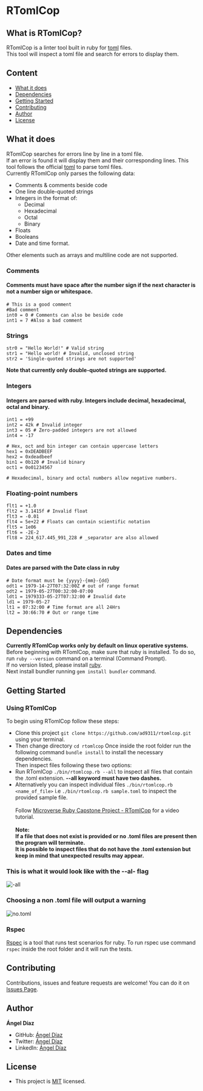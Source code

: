 # RTomlCop

## What is RTomlCop?

RTomlCop is a linter tool built in ruby for [toml](https://toml.io/en/index) files.</br>
This tool will inspect a toml file and search for errors to display them.

## Content
* [What it does](#what-it-does)
* [Dependencies](#dependencies)
* [Getting Started](#getting-started)
* [Contributing](#contributing)
* [Author](#author)
* [License](#license)

## What it does

RTomlCop searches for errors line by line in a toml file.</br>
If an error is found it will display them and their corresponding lines.
This tool follows the official [toml](https://toml.io/en/index) to parse toml files.</br>
Currently RTomlCop only parses the following data:
- Comments & comments beside code
- One line double-quoted strings
- Integers in the format of:
  - Decimal
  - Hexadecimal
  - Octal
  - Binary
- Floats
- Booleans
- Date and time format.

Other elements such as arrays and multiline code are not supported.

### Comments
#### Comments must have space after the number sign if the next character is not a number sign or whitespace.
```
# This is a good comment
#Bad comment
int0 = 0 # Comments can also be beside code
int1 = 7 #Also a bad comment
```

### Strings
```
str0 = "Hello World!" # Valid string
str1 = "Hello world! # Invalid, unclosed string
str2 = 'Single-quoted strings are not supported'
```
**Note that currently only double-quoted strings are supported.**

### Integers
#### Integers are parsed with ruby. Integers include decimal, hexadecimal, octal and binary.
```
int1 = +99 
int2 = 42k # Invalid integer
int3 = 05 # Zero-padded integers are not allowed
int4 = -17

# Hex, oct and bin integer can contain uppercase letters
hex1 = 0xDEADBEEF
hex2 = 0xdeadbeef
bin1 = 0b120 # Invalid binary
oct1 = 0o01234567

# Hexadecimal, binary and octal numbers allow negative numbers.
```

### Floating-point numbers
```
flt1 = +1.0
flt2 = 3.1415f # Invalid float
flt3 = -0.01
flt4 = 5e+22 # Floats can contain scientific notation
flt5 = 1e06 
flt6 = -2E-2
flt8 = 224_617.445_991_228 # _separator are also allowed
```

### Dates and time
#### Dates are parsed with the Date class in ruby
```
# Date format must be {yyyy}-{mm}-{dd}
odt1 = 1979-14-27T07:32:00Z # out of range format
odt2 = 1979-05-27T00:32:00-07:00
ldt1 = 1979333-05-27T07:32:00 # Invalid date
ld1 = 1979-05-27
lt1 = 07:32:00 # Time format are all 24Hrs
lt2 = 30:66:70 # Out or range time
```

## Dependencies

**Currently RTomlCop works only by default on linux operative systems.**</br>
Before beginning with RTomlCop, make sure that ruby is installed. To do so, run `ruby --version` command on a terminal (Command Prompt).</br>
If no version listed, please install [ruby](https://www.ruby-lang.org/en/).</br>
Next install bundler running `gem install bundler` command.

## Getting Started
### Using RTomlCop
To begin using RTomlCop follow these steps:
- Clone this project `git clone https://github.com/ad9311/rtomlcop.git` using your terminal.
- Then change directory `cd rtomlcop`
Once inside the root folder run the following command `bundle install` to install the necessary dependencies.</br>
Then inspect files following these two options:
- Run RTomlCop `./bin/rtomlcop.rb --all` to inspect all files that contain the .toml extension. **--all keyword must have two dashes.**
- Alternatively you can inspect individual files `./bin/rtomlcop.rb <name_of_file>` i.e `./bin/rtomlcop.rb sample.toml` to inspect the provided sample file.</br></br>
Follow [Microverse Ruby Capstone Project - RTomlCop](https://youtu.be/b6LrwOET28I) for a video tutorial.</br><br>
**Note:**</br>
**If a file that does not exist is provided or no .toml files are present then the program will terminate.**</br>
**It is possible to inspect files that do not have the .toml extension but keep in mind that unexpected results may appear.**</br>

### This is what it would look like with the --al- flag</br>
![-all](https://raw.githubusercontent.com/ad9311/ad9311.github.io/main/resources/rtomlcop/all.png)
### Choosing a non .toml file will output a warning
![no.toml](https://raw.githubusercontent.com/ad9311/ad9311.github.io/main/resources/rtomlcop/notoml.png)

### Rspec
[Rspec](https://rspec.info/) is a tool that runs test scenarios for ruby.
To run rspec use command `rspec` inside the root folder and it will run the tests.

## Contributing

Contributions, issues and feature requests are welcome!
You can do it on [Issues Page](https://github.com/ad9311/rtomlcop/issues).

## Author

**Ángel Díaz**

- GitHub: [Ángel Díaz](https://github.com/ad9311)
- Twitter: [Ángel Díaz](https://twitter.com/adiaz9311)
- LinkedIn: [Ángel Díaz](https://www.linkedin.com/in/ad9311/)

## License

- This project is [MIT](./LICENSE) licensed.
